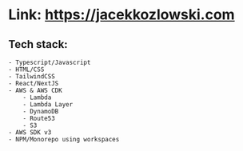# Link: https://jacekkozlowski.com
## Tech stack:
    - Typescript/Javascript
    - HTML/CSS
    - TailwindCSS
    - React/NextJS
    - AWS & AWS CDK
        - Lambda
        - Lambda Layer
        - DynamoDB
        - Route53
        - S3
    - AWS SDK v3
    - NPM/Monorepo using workspaces